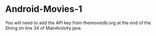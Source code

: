 # Android-Movies-1
You will need to add the API key from themoviedb.org at the end of the String on line 34 of MainActivity.java.
